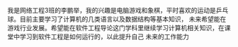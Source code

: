 我是网络工程3班的李鹏举，我的兴趣是电脑游戏和象棋，平时喜欢的运动是乒乓球。目前主要学习了计算机的几类语言以及数据结构等基本知识，
未来希望能在游戏行业发展。希望能在软件工程导论这门学科里继续学习计算机相关知识，在课堂中学习到软件工程是如何运行的，以此提升自己
未来的工作能力
<!---
810975/810975 is a ✨ special ✨ repository because its `README.md` (this file) appears on your GitHub profile.
You can click the Preview link to take a look at your changes.
--->
